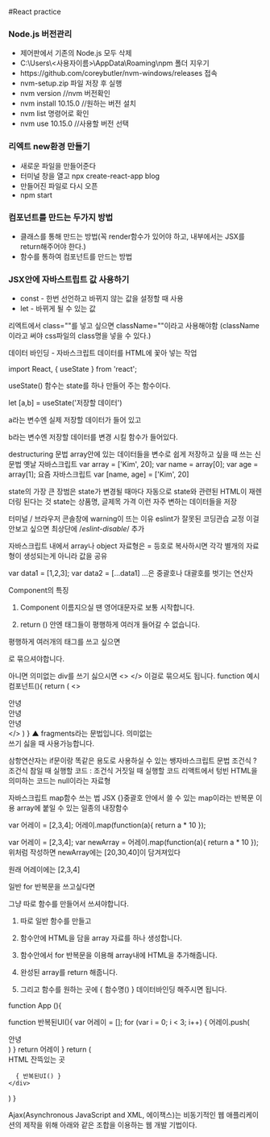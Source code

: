  #React practice
 
<h3>Node.js 버전관리</h3>
<ul>
<li>제어판에서 기존의 Node.js 모두 삭제</li>
<li>C:\Users\<사용자이름>\AppData\Roaming\npm 폴더 지우기</li>
<li>https://github.com/coreybutler/nvm-windows/releases 접속</li>
<li>nvm-setup.zip 파일 저장 후 실행</li>
<li>nvm version //nvm 버전확인</li>
<li>nvm install 10.15.0 //원하는 버전 설치</li></li>
<li>nvm list 명령어로 확인</li>
<li>nvm use 10.15.0 //사용할 버전 선택</li>
</ul>

 <h3> 리엑트 new환경 만들기 </h3>
<ul>   
<li>새로운 파일을 만들어준다</li>
<li>터미널 창을 열고 npx create-react-app blog</li>
<li>만들어진 파일로 다시 오픈</li>
<li>npm start</li>
</ul>

<h3>컴포넌트를 만드는 두가지 방법</h3>
<ul>
<li>클래스를 통해 만드는 방법(꼭 render함수가 있어야 하고, 내부에서는 JSX를 return해주어야 한다.)</li>
<li>함수를 통하여 컴포넌트를 만드는 방법</li>
</ul>
  
<h3>JSX안에 자바스트립트 값 사용하기</h3>
<ul>
<li>const - 한번 선언하고 바뀌지 않는 값을 설정할 때 사용</li>
<li>let -  바뀌게 될 수 있는 값</li>
</ul>
  
<p>리엑트에서 class=""를 넣고 싶으면 className=""이라고 사용해야함
(className 이라고 써야 css파일의 class명을 넣을 수 있다.)</p>

<p>데이터 바인딩 - 자바스크립트 데이터를 HTML에 꽃아 넣는 작업</p>

import React, { useState } from 'react';

useState() 함수는 state를 하나 만들어 주는 함수이다.

let [a,b] = useState('저장할 데이터') 

a라는 변수엔 실제 저장할 데이터가 들어 있고 

b라는 변수엔 저장할 데이터를 변경 시킬 함수가 들어있다.


destructuring 문법
array안에 있는 데이터들을 변수로 쉽게 저장하고 싶을 때 쓰는 신문법
옛날 자바스크립트
var array = ['Kim', 20];
var name = array[0];
var age = array[1];
요즘 자바스크립트
var [name, age] = ['Kim', 20]


state의 가장 큰 장범은 state가 변경될 때마다 자동으로 state와 관련된 HTML이 재렌더링 된다는 것
state는 상품명, 글제목 가격 이런 자주 변하는 데이터들을 저장

터미널 / 브라우저 콘솔창에 warning이 뜨는 이유
eslint가 잘못된 코딩관습 교정
이걸 안보고 싶으면 최상단에 /*eslint-disable*/ 추가

자바스크립트 내에서 array나 object 자료형은 = 등호로 복사하시면 각각 별개의 자료형이 생성되는게 아니라 값을 공유

var data1 = [1,2,3];
var data2 = [...data1] ...은 중괄호나 대괄호를 벗기는 연산자


Component의 특징

1. Component 이름지으실 땐 영어대문자로 보통 시작합니다.

2. return () 안엔 태그들이 평행하게 여러개 들어갈 수 없습니다.

평행하게 여러개의 태그를 쓰고 싶으면 <div>로 묶으셔야합니다.

아니면 의미없는 div를 쓰기 싫으시면 <> </> 이걸로 묶으셔도 됩니다.
function 예시컴포넌트(){
  return (
    <>
      <div>안녕</div>
      <div>안녕</div>
      <div>안녕</div>
    </>
  )
}
▲ fragments라는 문법입니다. 의미없는 <div>쓰기 싫을 때 사용가능합니다.

삼항연산자는 if문이랑 똑같은 용도로 사용하실 수 있는 쌩자바스크립트 문법
조건식 ? 조건식 참일 때 실행할 코드 : 조건식 거짓일 때 실행할 코드
리액트에서 텅빈 HTML을 의미하는 코드는 null이라는 자료형

자바스크립트 map함수 쓰는 법
JSX {}중괄호 안에서 쓸 수 있는 map이라는 반복문 이용
array에 붙일 수 있는 일종의 내장함수

var 어레이 = [2,3,4];
어레이.map(function(a){
  return a * 10
});

var 어레이 = [2,3,4];
var newArray = 어레이.map(function(a){
  return a * 10
});
위처럼 작성하면 newArray에는 [20,30,40]이 담겨져있다

원래 어레이에는 [2,3,4]

일반 for 반복문을 쓰고싶다면

 

그냥 따로 함수를 만들어서 쓰셔야합니다.

1. 따로 일반 함수를 만들고 

2. 함수안에 HTML을 담을 array 자료를 하나 생성합니다. 

3. 함수안에서 for 반복문을 이용해 array내에 HTML을 추가해줍니다.

4. 완성된 array를 return 해줍니다. 

5. 그리고 함수를 원하는 곳에 { 함수명() } 데이터바인딩 해주시면 됩니다. 

function App (){

  function 반복된UI(){
    var 어레이 = [];
    for (var i = 0; i < 3; i++) {
      어레이.push(<div>안녕</div>)
    }
    return 어레이
  }
  return (
    <div>
      HTML 잔뜩있는 곳
      
      { 반복된UI() }
    </div>
  )
}


Ajax(Asynchronous JavaScript and XML, 에이잭스)는 비동기적인 웹 애플리케이션의 제작을 위해 아래와 같은 조합을 이용하는 웹 개발 기법이다.
